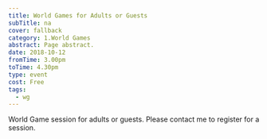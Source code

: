 ```yaml
---
title: World Games for Adults or Guests
subTitle: na
cover: fallback
category: 1.World Games
abstract: Page abstract.
date: 2018-10-12
fromTime: 3.00pm
toTime: 4.30pm
type: event
cost: Free
tags:
  - wg
---
```


World Game session for adults or guests. Please contact me to register for a session.


